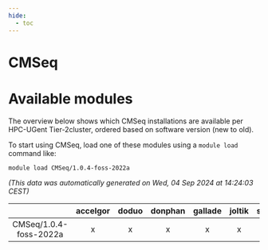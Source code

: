 ```yaml
---
hide:
  - toc
---
```


CMSeq
=====

# Available modules


The overview below shows which CMSeq installations are available per HPC-UGent Tier-2cluster, ordered based on software version (new to old).

To start using CMSeq, load one of these modules using a `module load` command like:

```shell
module load CMSeq/1.0.4-foss-2022a
```

*(This data was automatically generated on Wed, 04 Sep 2024 at 14:24:03 CEST)*  

| |accelgor|doduo|donphan|gallade|joltik|shinx|skitty|
| :---: | :---: | :---: | :---: | :---: | :---: | :---: | :---: |
|CMSeq/1.0.4-foss-2022a|x|x|x|x|x|-|x|
